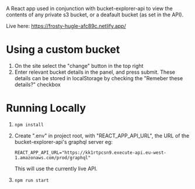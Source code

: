 A React app used in conjunction with bucket-explorer-api to view the contents of any private s3 bucket, or a deafault bucket (as set in the API).

Live here: https://frosty-hugle-afc89c.netlify.app/

# Using a custom bucket

1. On the site select the "change" button in the top right
2. Enter relevant bucket details in the panel, and press submit. These details can be stored in localStorage by checking the "Remeber these details?" checkbox

# Running Locally

1. `npm install`
2. Create ".env" in project root, with "REACT_APP_API_URL", the URL of the bucket-explorer-api's graphql server eg:

   ```
   REACT_APP_API_URL="https://kk1rtpcsn9.execute-api.eu-west-1.amazonaws.com/prod/graphql"

   ```

   This will use the currently live API.

3. `npm run start`
